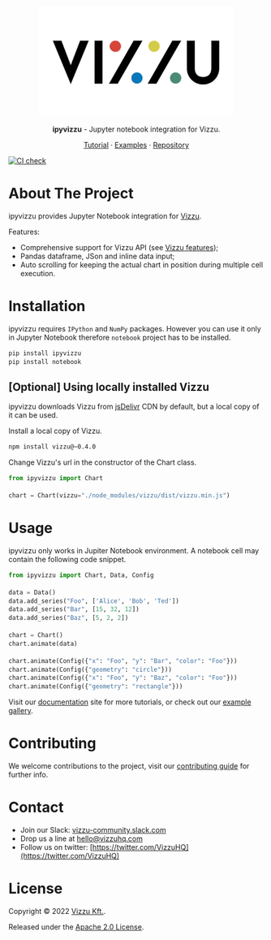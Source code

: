 <p align="center">
  <a href="https://github.com/vizzuhq/vizzu-lib">
    <img src="https://github.com/vizzuhq/vizzu-lib-doc/raw/main/docs/readme/infinite-60.gif" alt="Vizzu" />
  </a>
  <p align="center"><b>ipyvizzu</b> - Jupyter notebook integration for Vizzu.</p>
  <p align="center">
    <a href="https://vizzuhq.github.io/ipyvizzu/index.html">Tutorial</a>
    · <a href="https://vizzuhq.github.io/ipyvizzu/examples/examples.html">Examples</a>
    · <a href="https://github.com/vizzuhq/ipyvizzu">Repository</a>
  </p>
</p>

[![CI check](https://github.com/vizzuhq/ipyvizzu/actions/workflows/ci.yml/badge.svg?branch=main)](https://github.com/vizzuhq/ipyvizzu/actions/workflows/ci.yml)

# About The Project

ipyvizzu provides Jupyter Notebook integration for [Vizzu](https://github.com/vizzuhq/vizzu-lib).

Features:
- Comprehensive support for Vizzu API (see [Vizzu features](https://github.com/vizzuhq/vizzu-lib#about-the-project));
- Pandas dataframe, JSon and inline data input;
- Auto scrolling for keeping the actual chart in position during multiple cell execution.

# Installation

ipyvizzu requires `IPython` and `NumPy` packages.
However you can use it only in Jupyter Notebook therefore `notebook` project has to be installed.

```sh
pip install ipyvizzu
pip install notebook
```

## [Optional] Using locally installed Vizzu 

ipyvizzu downloads Vizzu from [jsDelivr](https://www.jsdelivr.com/package/npm/vizzu?version=~0.4.0) CDN by default,
but a local copy of it can be used.

Install a local copy of Vizzu.

```sh
npm install vizzu@~0.4.0
```

Change Vizzu's url in the constructor of the Chart class.

```python
from ipyvizzu import Chart

chart = Chart(vizzu="./node_modules/vizzu/dist/vizzu.min.js")
```

# Usage

ipyvizzu only works in Jupiter Notebook environment.
A notebook cell may contain the following code snippet.

```python
from ipyvizzu import Chart, Data, Config

data = Data()
data.add_series("Foo", ['Alice', 'Bob', 'Ted'])
data.add_series("Bar", [15, 32, 12])
data.add_series("Baz", [5, 2, 2])

chart = Chart()
chart.animate(data)

chart.animate(Config({"x": "Foo", "y": "Bar", "color": "Foo"}))
chart.animate(Config({"geometry": "circle"}))
chart.animate(Config({"x": "Foo", "y": "Baz", "color": "Foo"}))
chart.animate(Config({"geometry": "rectangle"}))
```

Visit our [documentation](https://vizzuhq.github.io/ipyvizzu/index.html) site for more tutorials,
or check out our [example gallery](https://vizzuhq.github.io/ipyvizzu/examples/examples.html).

# Contributing

We welcome contributions to the project, visit our [contributing guide](https://github.com/vizzuhq/ipyvizzu/blob/main/CONTRIBUTING.md) for further info.

# Contact

* Join our Slack: [vizzu-community.slack.com](https://join.slack.com/t/vizzu-community/shared_invite/zt-w2nqhq44-2CCWL4o7qn2Ns1EFSf9kEg)
* Drop us a line at hello@vizzuhq.com
* Follow us on twitter: [https://twitter.com/VizzuHQ](https://twitter.com/VizzuHQ)

# License

Copyright © 2022 [Vizzu Kft.](https://vizzuhq.com).

Released under the [Apache 2.0 License](https://github.com/vizzuhq/ipyvizzu/blob/main/LICENSE).
